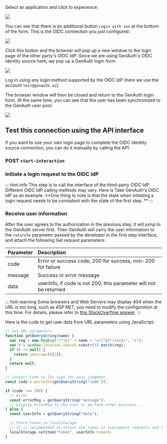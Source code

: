 <IntegrationDetailCard title="Start Development Access">

Select an application and click to experience:

![](https://cdn.genauth.ai/blog/20201009180859.png)

You can see that there is an additional button `Login with xxx` at the bottom of the form. This is the OIDC connection you just configured:

![](https://cdn.genauth.ai/blog/20201009181119.png)

Click this button and the browser will pop up a new window to the login page of the other party's OIDC IdP. Since we are using GenAuth's OIDC identity source here, we pop up a GenAuth login form:

![](https://cdn.genauth.ai/blog/20201009181857.png)

Log in using any login method supported by the OIDC IdP (here we use the account `test@genauth.ai`):

The browser window will then be closed and return to the GenAuth login form. At the same time, you can see that the user has been synchronized to the GenAuth user pool:

![](https://cdn.genauth.ai/blog/20201009181657.png)

## Test this connection using the API interface

If you want to use your own login page to complete the OIDC identity source connection, you can do it manually by calling the API:

### POST `start-interaction`

<ApiMethodSpec method="post" host="https://core.genauth.ai" path="/api/connections/oidc/start-interaction">

<template slot="description">

When the user pool jumps back to the GenAuth server from the third-party OIDC IdP, GenAuth will determine the target user pool through the `state` in the callback parameter, so you need to call this interface first to associate the state with the user pool.

</template>
<template slot="bodyParams">
<ApiMethodParam name="state" type="string" description="Random string, required as the state for subsequent OIDC requests" required/>
<ApiMethodParam name="userPoolId" type="string" description="User pool ID" required/>
<ApiMethodParam name="returnTo" type="string" description="Callback link" required/>
</template>
<template slot="response">
<ApiMethodResponse httpCode="200">

```js
{
code: 200,
message: "ok"
}
```

</ApiMethodResponse>
</template>
</ApiMethodSpec>

### Initiate a login request to the OIDC IdP

::: hint-info
This step is to call the interface of the third-party OIDC IdP. Different OIDC IdP calling methods may vary. Here is Take GenAuth's OIDC IdP as an example. **One thing to note is that the state when initiating a login request needs to be consistent with the state of the first step. **
:::

<ApiMethodSpec method="get" host="https://<your application domain name>.genauth.ai" path="/oidc/auth" summary="Concatenate a link and let the end user access it in the browser to initiate an OIDC authorization login request." description="To initiate authorization, you need to concatenate a URL for authorization and let the end user access it in the browser. The specific parameters are as follows:">
<template slot="queryParams">
<ApiMethodParam name="client_id" type="string" description="Application ID" required/>
<ApiMethodParam name="redirect_uri" type="string" description="Random string, required as the state of subsequent OIDC requests" required>

Callback link. After the user successfully authenticates the OP, the OP will send the authorization code to this address in the form of a URL query. This value **must** appear in the **callback address** configured in the console, otherwise the OP will not allow callbacks to this address.

</ApiMethodParam>
<ApiMethodParam name="scope" type="string" required>

Required permissions, must include **openid**. If **get phone number** and **email** are required, phone email must be included; if refresh_token is required, offline_access must be included. Multiple scopes should be separated by **spaces**. **id_token** The decoded content will contain fields related to the user information corresponding to these scopes.

</ApiMethodParam>
<ApiMethodParam name="response_type" type="string" required>

The return type can be code, id_token, id_token token, code id_token, code token, code id_token token. After successful login, specify what information OP will return. If code is included, OP will return the authorization code. If id_token is included, OP will return the user's id_token. If token is included, OP will return the user's access_token.

</ApiMethodParam>
<ApiMethodParam name="prompt" type="string">

It can be none, login, consent or select_account, specifying the interaction method between OP and End-User. **If refresh_token is required**, **must be consent**.

</ApiMethodParam>
<ApiMethodParam name="state" type="string" required>

A random string used to prevent CSRF attacks. If the state value in the response is different from the state value set before sending the request, it means that it is under attack. **The state here needs to be consistent with the state in the first step. **

</ApiMethodParam>

<ApiMethodParam name="nonce" type="string" description="A random string used to prevent Replay attacks."/>

</template>

</ApiMethodSpec>

### Receive user information

After the user agrees to the authorization in the previous step, it will jump to the GenAuth server first. Then GenAuth will carry the user information to the `returnTo` parameter passed by the developer in the first step interface, and attach the following Get request parameters:

| Parameter | Description                                                       |
| :-------- | :---------------------------------------------------------------- |
| code      | Error or success code, 200 for success, non-200 for failure       |
| message   | Success or error message                                          |
| data      | userInfo, if code is not 200, this parameter will not be returned |

::: hint-warning
Some browsers and Web Servers may display 404 when the URL is too long, such as ASP.NET, you need to modify the configuration at this time. For details, please refer to [this StackOverflow answer](https://stackoverflow.com/questions/28681366/in-asp-net-mvc-would-a-querystring-too-long-result-in-404-file-not-found-error/28681600).
:::

Here is the code to get user data from URL parameters using JavaScript:

```js
// Get URL parameters
function getQueryString(name) {
  var reg = new RegExp("(^|&)" + name + "=([^&]*)(&|$)", "i");
  var r = window.location.search.substr(1).match(reg);
  if (r != null) {
    return unescape(r[2]);
  }
  return null;
}

// Convert Code to Int type for easy judgment
const code = parseInt(getQueryString("code"));

if (code !== 200) {
  // Error
  const errorMsg = getQueryString("message");
  // Display errorMsg to the user or perform other business ...
} else {
  const userInfo = getQueryString("data");

  // Store token in localStorage
  // It is recommended to attach the token in subsequent requests and have the backend verify the legitimacy of the token
  localStorage.setItem("token", userInfo.token);
}
```

</IntegrationDetailCard>
